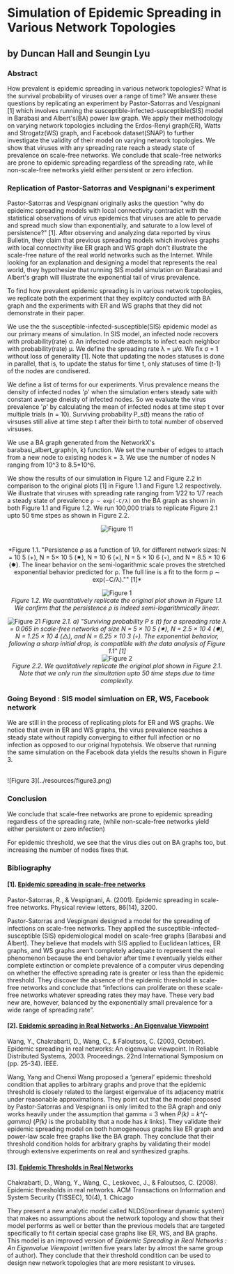 # Simulation of Epidemic Spreading in Various Network Topologies
## by Duncan Hall and Seungin Lyu


### Abstract

How prevalent is epidemic spreading in various network topologies? What is the survival probability of viruses over a range of time? We answer these questions by replicating an experiment by Pastor-Satorras and Vespignani [1] which involves running the susceptible-infected-susceptible(SIS) model in Barabasi and Albert's(BA) power law graph. We apply their methodology on varying network topologies including the Erdos-Renyi graph(ER), Watts and Strogatz(WS) graph, and Facebook dataset(SNAP) to further investigate the validity of their model on varying network topologies. We show that viruses with any spreading rate reach a steady state of prevalence on scale-free networks. We conclude that scale-free networks are prone to epidemic spreading regardless of the spreading rate, while non-scale-free networks yield either persistent or zero infection.


### Replication of Pastor-Satorras and Vespignani's experiment

Pastor-Satorras and Vespignani originally asks the question "why do epideimc spreading models with local connectivity contradict with the statistical observations of virus epidemics that viruses are able to pervade and spread much slow than exponentially, and saturate to a low level of persistence?" [1]. After observing and analyzing data reported by virus Bulletin, they claim that previous spreading models which involves graphs with local connectivity like ER graph and WS graph don't illustrate the scale-free nature of the real world networks such as the Internet. While looking for an explanation and designing a model that represents the real world, they hypothesize that running SIS model simulation on Barabasi and Albert's graph will illustrate the exponential tail of virus prevalence.

To find how prevalent epidemic spreading is in various network topologies, we replicate both the experiment that they explitcly conducted with BA graph and the experiments with ER and WS graphs that they did not demonstrate in their paper.

We use the the susceptible-infected-susceptible(SIS) epidemic model as our primary means of simulation. In SIS model, an infected node recovers with probability(rate) σ. An infected node attempts to infect each neighbor with probability(rate) µ. We define the spreading rate λ = µ/σ. We fix σ = 1 without loss of generality [1]. Note that updating the nodes statuses is done in parallel, that is, to update the status for time t, only statuses of time (t-1) of the nodes are condisered.

We define a list of terms for our experiments. Virus prevalence means the density of infected nodes 'ρ' when the simulation enters steady sate with constant average dneisty of infected nodes. So we evaluate the virus prevalence 'ρ' by calculating the mean of infected nodes at time step t over multiple trials (n = 10). Surviving probability P_s(t) means the ratio of virsuses still alive at time step t after their birth to total number of observed virsuses.

We use a BA graph generated from the NetworkX's barabasi_albert_graph(n, k) function. We set the number of edges to attach from a new node to existing nodes k = 3. We use the number of nodes N ranging from 10^3 to 8.5*10^6.

We show the results of our simulation in Figure 1.2 and Figure 2.2 in comparison to the original plots [1] in Figure 1.1 and Figure 1.2 respectively. We illustrate that viruses with spreading rate ranging from 1/22 to 1/7 reach a steady state of prevalence `ρ ~ exp(-C/λ)` on the BA graph as shown in both Figure 1.1 and Figure 1.2. We run 100,000 trials to replicate Figure 2.1 upto 50 time stpes as shown in Figure 2.2.

<center>

![Figure 11](../resources/figure11.png)

<br>
*Figure 1.1. "Persistence ρ as a function of 1/λ for different network sizes: N = 10 5 (+), N = 5× 10 5
(✷), N = 10 6 (×), N = 5 × 10 6 (◦), and N = 8.5 × 10 6 (✸). The linear behavior on the
semi-logarithmic scale proves the stretched exponential behavior predicted for ρ. The full line is a
fit to the form ρ ∼ exp(−C/λ)."" [1]*
<br>


![Figure 1](../resources/figure1.png)
<br>
*Figure 1.2. We quantitatively replicate the original plot shown in Figure 1.1. We confirm that the persistence ρ is indeed semi-logarithmically linear.*
<br>


![Figure 21](../resources/figure21.png)
*Figure 2.1. a) "Surviving probability P s (t) for a spreading rate λ = 0.065 in scale-free networks of
size N = 5 × 10 5 (✷), N = 2.5 × 10 4 (✸), N = 1.25 × 10 4 (△), and N = 6.25 × 10 3 (◦). The
exponential behavior, following a sharp initial drop, is compatible with the data analysis of Figure 1.1" [1]*
<br>
![Figure 2](../resources/figure2.png)
<br>
*Figure 2.2. We qualitatively replicate the original plot shown in Figure 2.1. Note that we only run the simultation upto 50 time steps due to time complexity.*
<br>

</center>

### Going Beyond : SIS model simluation on ER, WS, Facebook network

We are still in the process of replicating plots for ER and WS graphs. We notice that even in ER and WS graphs, the virus prevalence reaches a steady state without rapidly converging to either full infection or no infection as opposed to our original hypotehsis. We observe that running the same simulation on the Facebook data yields the results shown in Figure 3.

<br>
![Figure 3](../resources/figure3.png)

<br>


### Conclusion

We conclude that scale-free networks are prone to epidemic spreading regardless of the spreading rate,
(while non-scale-free networks yield either persistent or zero infection)

For epidemic threshold, we see that the virus dies out on BA graphs too, but increasing the number of nodes fixes that.

### Bibliography

#### [1]. [Epidemic spreading in scale-free networks](https://github.com/SeunginLyu/EpidemicSpreading/blob/master/papers/epidemic_spreading_in_SF_networks.pdf)

Pastor-Satorras, R., & Vespignani, A. (2001). Epidemic spreading in scale-free networks. Physical review letters, 86(14), 3200.

Pastor-Satorras and Vespignani  designed a model for the spreading of infections on scale-free networks. They applied the susceptible-infected-susceptible (SIS) epidemiological model on scale-free graphs (Barabasi and Albert). They believe that models with SIS applied to Euclidean lattices, ER graphs, and WS graphs aren’t completely adequate to represent the real phenomenon because the end behavior after time *t* eventually yields either complete extinction or complete prevalence of a computer virus depending on whether the effective spreading rate is greater or less than the epidemic threshold. They discover the absence of the epidemic threshold in scale-free networks and conclude that “infections can proliferate on these scale-free networks whatever spreading rates they may have. These very bad new are, however, balanced by the exponentially small prevalence for a wide range of spreading rate”.

#### [2]. [Epidemic spreading in Real Networks : An Eigenvalue Viewpoint](https://github.com/SeunginLyu/EpidemicSpreading/blob/master/papers/epidemic_threshols_real_networks_eignevalue.pdf)

Wang, Y., Chakrabarti, D., Wang, C., & Faloutsos, C. (2003, October). Epidemic spreading in real networks: An eigenvalue viewpoint. In Reliable Distributed Systems, 2003. Proceedings. 22nd International Symposium on (pp. 25-34). IEEE.

Wang, Yang and Chenxi Wang proposed a ‘general’ epidemic threshold condition that applies to arbitrary graphs and prove that the epidemic threshold is closely related to the largest eigenvalue of its adjacency matrix under reasonable approximations. They point out that the model proposed by Pastor-Satorras and Vespignani is only limited to the BA graph and only works heavily under the assumption that gamma = 3 when *P(k) = k^(-gamma)* (*P(k)* is the probability that a node has *k* links). They validate their epidemic spreading model on both homogeneous graphs like ER graph and power-law scale free graphs like the BA graph. They conclude that their threshold condition holds for arbitrary graphs by validating their model through extensive experiments on real and synthesized graphs.


#### [3]. [Epidemic Thresholds in Real Networks](https://github.com/SeunginLyu/EpidemicSpreading/blob/master/papers/epidemic_thresholds_real_netowkrs.pdf)

Chakrabarti, D., Wang, Y., Wang, C., Leskovec, J., & Faloutsos, C. (2008). Epidemic thresholds in real networks. ACM Transactions on Information and System Security (TISSEC), 10(4), 1.
Chicago

They present a new analytic model called NLDS(nonlinear dynamic system) that makes no assumptions about the network topology and show that their model performs as well or better than the previous models that are targeted specifically to fit certain special case graphs like ER, WS, and BA graphs. This model is an improved version of <i>Epidemic Spreading in Real Networks : An Eigenvalue Viewpoint</i> (written five years later by almost the same group of author). They conclude that their threshold condition can be used to design new network topologies that are more resistant to viruses.
